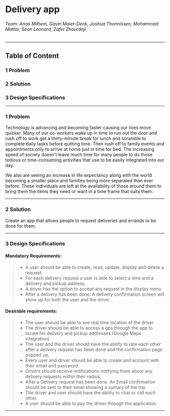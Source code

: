 # **Delivery app**
###### Team: Anas Milhem, Gavin Maier-Denk, Joshua Thonnissen, Mohammad Mattar, Sean Leonard, Zafer Zhourdaji
---
## **Table of Content**
### 1 Problem
### 2 Solution
### 3 Design Specifications
---
### 1 Problem

Technology is advancing and becoming faster causing our lives move quicker. Many of our co-workers wake up in time to run out the door and rush off to work get a thirty-minute break for lunch and scramble to complete daily tasks before quitting time. Then rush off to family events and appointments only to arrive at home just in time for bed. The increasing speed of society doesn’t leave much time for many people to do those tedious or time-consuming activities that use to be easily integrated into our day.

We also are seeing an increase in life expectancy along with the world becoming a smaller place and families being more separated than ever before. These individuals are left at the availability of those around them to bring them the items they need or want in a time frame that suits them.

---
### 2 Solution

Create an app that allows people to request deliveries and errands to be done for them.

---
### 3 Design Specifications

#### Mandatory Requirements:
  >* A user should be able to create, read, update, display and delete a request.
  >* For each delivery request a user is able to select a time and a delivery and pickup address.
  >* A driver has the option to accept any request in the display menu
  >* After a delivery has been done. A delivery confirmation screen will show up for both the user and the driver.
  
#### Desirable requirements:
  >* The user should be able to see real time location of the driver
  >* The driver should be able to access a gps through the app to locate his delivery and pickup addresses (Google Maps        integration)
  >* The user and the driver should have the ability to rate each other after a delivery request has been done and the confirmation page popped up.
  >* Every user and driver should be able to create and account with their email and password.
  >* Drivers should recieve notifications notifying them about any delivery requests within their radius.
  >* After a Delivery request has been done. An Email confirmation should be sent to their email showing a sumary of the
      trip
  >* The driver and user should have the ability to chat or call each other.
  >* A user should be able to pay the driver through the application.
---
